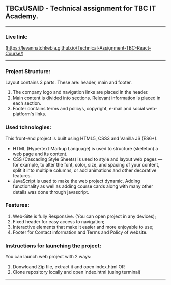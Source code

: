 ## TBCxUSAID - Technical assignment for TBC IT Academy.

---

### Live link:
(https://levannatchkebia.github.io/Technical-Assignment-TBC-React-Course/)

---

### Project Structure: 

Layout contains 3 parts. These are: header, main and footer. 
1. The company logo and navigation links are placed in the header. 
2. Main content is divided into sections. Relevant information is placed in each section.
3. Footer contains terms and policys, copyright, e-mail and social web-platform's links. 

### Used tchnologies:
This front-end project is built using HTML5, CSS3 and Vanilla JS (ES6+).
- HTML (Hypertext Markup Language) is used to structure (skeleton) a web page and its content.
- CSS (Cascading Style Sheets) is used to style and layout web pages — for example, to alter the font, color, size, and spacing of your content, split it into multiple columns, or add animations and other decorative features.
- JavaScript is used to make the web project dynamic. Adding functionality as well as adding course cards along with many other details was done through javascript.

### Features: 
1. Web-Site is fully Responsive. (You can open project in any devices);
2. Fixed header for easy access to navigation;
3. Interactive elements that make it easier and more enjoyable to use;
4. Footer for Contact information and Terms and Policy of website.

### Instructions for launching the project: 
You can launch web project with 2 ways:

1. Donwloand Zip file, extract it and open index.html 
OR
2. Clone repository locally and open index.html (using terminal)

---

